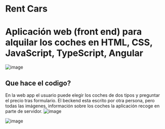 # Rent Cars
# Aplicación web (front end) para alquilar los coches en HTML, CSS, JavaScript, TypeScript, Angular
![image](https://github.com/MyroslavaF/cars-hw/assets/102312295/b3f0d48b-9443-49c2-a137-ba1b6b8b5edd)
## Que hace el codigo?
En la web app el usuario puede elegir los coches de dos tipos y preguntar el precio tras formulario.
El beckend esta escrito por otra persona, pero todas las imágenes, información sobre los coches la aplicación recoge en parte de servidor.
![image](https://github.com/MyroslavaF/cars-hw/assets/102312295/9bc555b0-402b-40c8-a0ce-f2b63af8acbb)

![image](https://github.com/MyroslavaF/cars-hw/assets/102312295/5ea7f58f-b0a8-4ca4-a8d0-d47845abdd3e)
